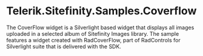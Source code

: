 Telerik.Sitefinity.Samples.Coverflow
====================================

The CoverFlow widget is a Silverlight based widget that displays all images uploaded in a selected album of Sitefinity Images library. The sample features a widget created with RadCoverFlow, part of RadControls for Silverlight suite that is delivered with the SDK.
